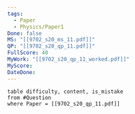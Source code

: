 ```yaml
---
tags:
  - Paper
  - Physics/Paper1
Done: false
MS: "[[9702_s20_ms_11.pdf]]"
QP: "[[9702_s20_qp_11.pdf]]"
FullScore: 40
MyWork: "[[9702_s20_qp_11_worked.pdf]]"
MyScore: 
DateDone:
---
```

```dataview
table difficulty, content, is_mistake
from #Question
where Paper = [[9702_s20_qp_11.pdf]]
```
